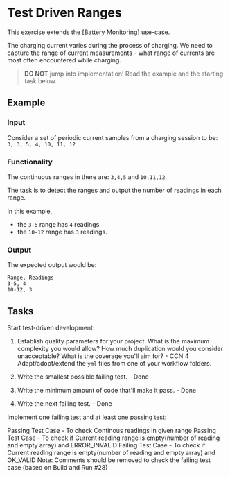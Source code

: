 # Test Driven Ranges

This exercise extends the [Battery Monitoring] use-case.

The charging current varies during the process of charging.
We need to capture the range of current measurements -
what range of currents are most often encountered while charging.

> **DO NOT** jump into implementation! Read the example and the starting task below.

## Example

### Input

Consider a set of periodic current samples from a charging session to be:
`3, 3, 5, 4, 10, 11, 12`

### Functionality

The continuous ranges in there are: `3,4,5` and `10,11,12`.

The task is to detect the ranges and
output the number of readings in each range.

In this example,

- the `3-5` range has `4` readings
- the `10-12` range has `3` readings.

### Output

The expected output would be:

```
Range, Readings
3-5, 4
10-12, 3
```

## Tasks

Start test-driven development:

1. Establish quality parameters for your project: What is the maximum complexity you would allow? How much duplication would you consider unacceptable? What is the coverage you'll aim for? - CCN 4
Adapt/adopt/extend the `yml` files from one of your workflow folders.

2. Write the smallest possible failing test. - Done

3. Write the minimum amount of code that'll make it pass. - Done

4. Write the next failing test. - Done

Implement one failing test and at least one passing test:

Passing Test Case - To check Continous readings in given range
Passing Test Case - To check if Current reading range is empty(number of reading and empty array) and ERROR_INVALID
Failing Test Case - To check if Current reading range is empty(number of reading and empty array) and OK_VALID
Note: Comments should be removed to check the failing test case (based on Build and Run #28)


